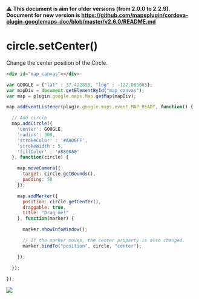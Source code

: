:warning: **This document is aim for older versions (from 2.0.0 to 2.2.9).
Document for new version is https://github.com/mapsplugin/cordova-plugin-googlemaps-doc/blob/master/v2.6.0/README.md**

# circle.setCenter()

Change the center position of the Circle.

```html
<div id="map_canvas"></div>
```

```js
var GOOGLE = {"lat" : 37.422858, "lng" : -122.085065};
var mapDiv = document.getElementById("map_canvas");
var map = plugin.google.maps.Map.getMap(mapDiv);

map.addEventListener(plugin.google.maps.event.MAP_READY, function() {

  // Add circle
  map.addCircle({
    'center': GOOGLE,
    'radius': 300,
    'strokeColor' : '#AA00FF',
    'strokeWidth': 5,
    'fillColor' : '#880000'
  }, function(circle) {

    map.moveCamera({
      target: circle.getBounds(),
      padding: 50
    });

    map.addMarker({
      position: circle.getCenter(),
      draggable: true,
      title: "Drag me!"
    }, function(marker) {

      marker.showInfoWindow();

      // If the marker moves, the center property is also changed.
      marker.bindTo("position", circle, "center");

    });

  });

});
```

![](image.gif)
